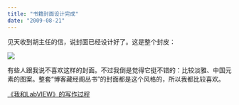 ```yaml
---
title: "书籍封面设计完成"
date: "2009-08-21"
---
```


见天收到胡主任的信，说封面已经设计好了。这是整个封皮：

[![](http://ruanqizhen.wordpress.com/wp-content/uploads/2009/08/a3b8dc9e3cbea0c3f799e519d669ab5a.png?w=300)](http://ruanqizhen.wordpress.com/wp-content/uploads/2009/08/a3b8dc9e3cbea0c3f799e519d669ab5a.png)

有些人跟我说不喜欢这样的封面。不过我倒是觉得它挺不错的：比较淡雅、中国元素的图案。整套“博客藏经阁丛书”的封面都是这个风格的，所以我都比较喜欢。

[《我和LabVIEW》的写作过程](http://ruanqizhen.spaces.live.com/mmm2009-09-01_09.47/blog/cns!5852D4F797C53FB6!4321.entry)
